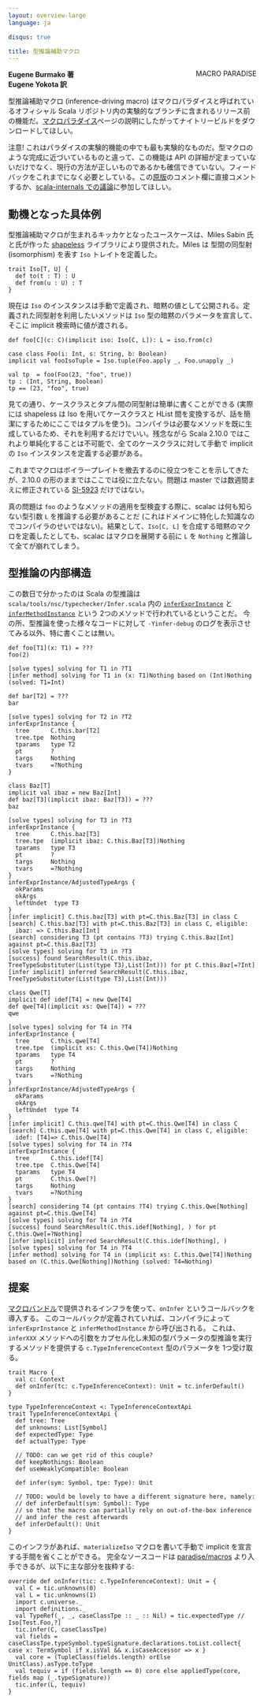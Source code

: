 ```yaml
---
layout: overview-large
language: ja

disqus: true

title: 型推論補助マクロ
---
```

<span class="label important" style="float: right;">MACRO PARADISE</span>

**Eugene Burmako 著**<br>
**Eugene Yokota 訳**

型推論補助マクロ (inference-driving macro) はマクロパラダイスと呼ばれているオフィシャル Scala リポジトリ内の実験的なブランチに含まれるリリース前の機能だ。[マクロパラダイス](/ja/overviews/macros/paradise.html)ページの説明にしたがってナイトリービルドをダウンロードしてほしい。

注意! これはパラダイスの実験的機能の中でも最も実験的なものだ。型マクロのような完成に近づいているものと違って、この機能は API の詳細が定まっていないだけでなく、現行の方法が正しいものであるかも確信できていない。フィードバックをこれまでになく必要としている。この[原版](/overviews/macros/inference.html)のコメント欄に直接コメントするか、[scala-internals での議論](http://groups.google.com/group/scala-internals/browse_thread/thread/ad309e68d645b775)に参加してほしい。

## 動機となった具体例

型推論補助マクロが生まれるキッカケとなったユースケースは、Miles Sabin 氏と氏が作った [shapeless](https://github.com/milessabin/shapeless) ライブラリにより提供された。Miles は 型間の同型射 (isomorphism) を表す `Iso` トレイトを定義した。

    trait Iso[T, U] {
      def to(t : T) : U
      def from(u : U) : T
    }

現在は `Iso` のインスタンスは手動で定義され、暗黙の値として公開される。定義された同型射を利用したいメソッドは `Iso` 型の暗黙のパラメータを宣言して、そこに implicit 検索時に値が渡される。

    def foo[C](c: C)(implicit iso: Iso[C, L]): L = iso.from(c)

    case class Foo(i: Int, s: String, b: Boolean)
    implicit val fooIsoTuple = Iso.tuple(Foo.apply _, Foo.unapply _)

    val tp  = foo(Foo(23, "foo", true))
    tp : (Int, String, Boolean)
    tp == (23, "foo", true)

見ての通り、ケースクラスとタプル間の同型射は簡単に書くことができる (実際には shapeless は Iso を用いてケースクラスと HList 間を変換するが、話を簡潔にするためにここではタプルを使う)。コンパイラは必要なメソッドを既に生成しているため、それを利用するだけでいい。残念ながら Scala 2.10.0 ではこれより単純化することは不可能で、全てのケースクラスに対して手動で implicit の `Iso` インスタンスを定義する必要がある。

これまでマクロはボイラープレイトを撤去するのに役立つをことを示してきたが、2.10.0 の形のままではここでは役に立たない。問題は master では数週間まえに修正されている [SI-5923](https://issues.scala-lang.org/browse/SI-5923) だけではない。

真の問題は `foo` のようなメソッドの適用を型検査する際に、scalac は何も知らない型引数 `L` を推論する必要があることだ (これはドメインに特化した知識なのでコンパイラのせいではない)。結果として、`Iso[C, L]` を合成する暗黙のマクロを定義したとしても、scalac はマクロを展開する前に `L` を `Nothing` と推論して全てが崩れてしまう。

## 型推論の内部構造

この数日で分かったのは Scala の型推論は `scala/tools/nsc/typechecker/Infer.scala` 内の [`inferExprInstance`](https://github.com/scalamacros/kepler/blob/d7b59f452f5fa35df48a5e0385f579c98ebf3555/src/compiler/scala/tools/nsc/typechecker/Infer.scala#L1123) と
[`inferMethodInstance`](https://github.com/scalamacros/kepler/blob/d7b59f452f5fa35df48a5e0385f579c98ebf3555/src/compiler/scala/tools/nsc/typechecker/Infer.scala#L1173) という 2つのメソッドで行われているということだ。
今の所、型推論を使った様々なコードに対して `-Yinfer-debug` のログを表示させてみる以外、特に書くことは無い。

    def foo[T1](x: T1) = ???
    foo(2)

    [solve types] solving for T1 in ?T1
    [infer method] solving for T1 in (x: T1)Nothing based on (Int)Nothing (solved: T1=Int)

    def bar[T2] = ???
    bar

    [solve types] solving for T2 in ?T2
    inferExprInstance {
      tree      C.this.bar[T2]
      tree.tpe  Nothing
      tparams   type T2
      pt        ?
      targs     Nothing
      tvars     =?Nothing
    }

    class Baz[T]
    implicit val ibaz = new Baz[Int]
    def baz[T3](implicit ibaz: Baz[T3]) = ???
    baz

    [solve types] solving for T3 in ?T3
    inferExprInstance {
      tree      C.this.baz[T3]
      tree.tpe  (implicit ibaz: C.this.Baz[T3])Nothing
      tparams   type T3
      pt        ?
      targs     Nothing
      tvars     =?Nothing
    }
    inferExprInstance/AdjustedTypeArgs {
      okParams
      okArgs
      leftUndet  type T3
    }
    [infer implicit] C.this.baz[T3] with pt=C.this.Baz[T3] in class C
    [search] C.this.baz[T3] with pt=C.this.Baz[T3] in class C, eligible:
      ibaz: => C.this.Baz[Int]
    [search] considering T3 (pt contains ?T3) trying C.this.Baz[Int] against pt=C.this.Baz[T3]
    [solve types] solving for T3 in ?T3
    [success] found SearchResult(C.this.ibaz, TreeTypeSubstituter(List(type T3),List(Int))) for pt C.this.Baz[=?Int]
    [infer implicit] inferred SearchResult(C.this.ibaz, TreeTypeSubstituter(List(type T3),List(Int)))

    class Qwe[T]
    implicit def idef[T4] = new Qwe[T4]
    def qwe[T4](implicit xs: Qwe[T4]) = ???
    qwe

    [solve types] solving for T4 in ?T4
    inferExprInstance {
      tree      C.this.qwe[T4]
      tree.tpe  (implicit xs: C.this.Qwe[T4])Nothing
      tparams   type T4
      pt        ?
      targs     Nothing
      tvars     =?Nothing
    }
    inferExprInstance/AdjustedTypeArgs {
      okParams
      okArgs
      leftUndet  type T4
    }
    [infer implicit] C.this.qwe[T4] with pt=C.this.Qwe[T4] in class C
    [search] C.this.qwe[T4] with pt=C.this.Qwe[T4] in class C, eligible:
      idef: [T4]=> C.this.Qwe[T4]
    [solve types] solving for T4 in ?T4
    inferExprInstance {
      tree      C.this.idef[T4]
      tree.tpe  C.this.Qwe[T4]
      tparams   type T4
      pt        C.this.Qwe[?]
      targs     Nothing
      tvars     =?Nothing
    }
    [search] considering T4 (pt contains ?T4) trying C.this.Qwe[Nothing] against pt=C.this.Qwe[T4]
    [solve types] solving for T4 in ?T4
    [success] found SearchResult(C.this.idef[Nothing], ) for pt C.this.Qwe[=?Nothing]
    [infer implicit] inferred SearchResult(C.this.idef[Nothing], )
    [solve types] solving for T4 in ?T4
    [infer method] solving for T4 in (implicit xs: C.this.Qwe[T4])Nothing based on (C.this.Qwe[Nothing])Nothing (solved: T4=Nothing)

## 提案

[マクロバンドル](/ja/overviews/macros/bundles.html)で提供されるインフラを使って、`onInfer` というコールバックを導入する。
このコールバックが定義されていれば、コンパイラによって `inferExprInstance` と `inferMethodInstance` から呼び出される。
これは、`inferXXX` メソッドへの引数をカプセル化し未知の型パラメータの型推論を実行するメソッドを提供する `c.TypeInferenceContext` 型のパラメータを 1つ受け取る。

    trait Macro {
      val c: Context
      def onInfer(tc: c.TypeInferenceContext): Unit = tc.inferDefault()
    }

    type TypeInferenceContext <: TypeInferenceContextApi
    trait TypeInferenceContextApi {
      def tree: Tree
      def unknowns: List[Symbol]
      def expectedType: Type
      def actualType: Type

      // TODO: can we get rid of this couple?
      def keepNothings: Boolean
      def useWeaklyCompatible: Boolean

      def infer(sym: Symbol, tpe: Type): Unit

      // TODO: would be lovely to have a different signature here, namely:
      // def inferDefault(sym: Symbol): Type
      // so that the macro can partially rely on out-of-the-box inference
      // and infer the rest afterwards
      def inferDefault(): Unit
    }

このインフラがあれば、`materializeIso` マクロを書いて手動で implicit を宣言する手間を省くことができる。
完全なソースコードは [paradise/macros](https://github.com/scalamacros/kepler/blob/paradise/macros/test/files/run/macro-programmable-type-inference/Impls_Macros_1.scala) より入手できるが、以下に主な部分を抜粋する:

    override def onInfer(tic: c.TypeInferenceContext): Unit = {
      val C = tic.unknowns(0)
      val L = tic.unknowns(1)
      import c.universe._
      import definitions._
      val TypeRef(_, _, caseClassTpe :: _ :: Nil) = tic.expectedType // Iso[Test.Foo,?]
      tic.infer(C, caseClassTpe)
      val fields = caseClassTpe.typeSymbol.typeSignature.declarations.toList.collect{ case x: TermSymbol if x.isVal && x.isCaseAccessor => x }
      val core = (TupleClass(fields.length) orElse UnitClass).asType.toType
      val tequiv = if (fields.length == 0) core else appliedType(core, fields map (_.typeSignature))
      tic.infer(L, tequiv)
    }
